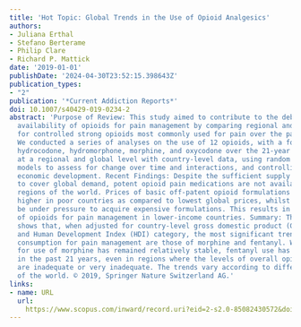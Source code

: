 ```yaml
---
title: 'Hot Topic: Global Trends in the Use of Opioid Analgesics'
authors:
- Juliana Erthal
- Stefano Berterame
- Philip Clare
- Richard P. Mattick
date: '2019-01-01'
publishDate: '2024-04-30T23:52:15.398643Z'
publication_types:
- "2"
publication: '*Current Addiction Reports*'
doi: 10.1007/s40429-019-0234-2
abstract: 'Purpose of Review: This study aimed to contribute to the debate on the
  availability of opioids for pain management by comparing regional and global trends
  for controlled strong opioids most commonly used for pain over the past 21 years.
  We conducted a series of analyses on the use of 12 opioids, with a focus on fentanyl,
  hydrocodone, hydromorphone, morphine, and oxycodone over the 21-year period of 1995–2015,
  at a regional and global level with country-level data, using random intercept mixed
  models to assess for change over time and interactions, and controlling for country
  economic development. Recent Findings: Despite the sufficient supply of opioids
  to cover global demand, potent opioid pain medications are not available in many
  regions of the world. Prices of basic off-patent opioid formulations are significantly
  higher in poor countries as compared to lowest global prices, whilst countries may
  be under pressure to acquire expensive formulations. This results in lower availability
  of opioids for pain management in lower-income countries. Summary: The analysis
  shows that, when adjusted for country-level gross domestic product (GDP) per capita
  and Human Development Index (HDI) category, the most significant trends in opioid
  consumption for pain management are those of morphine and fentanyl. Whilst the trend
  for use of morphine has remained relatively stable, fentanyl use has risen sharply
  in the past 21 years, even in regions where the levels of overall opioid availability
  are inadequate or very inadequate. The trends vary according to different regions
  of the world. © 2019, Springer Nature Switzerland AG.'
links:
- name: URL
  url: 
    https://www.scopus.com/inward/record.uri?eid=2-s2.0-85082430572&doi=10.1007%2fs40429-019-0234-2&partnerID=40&md5=8c5639d100094aa096255ee88165c771
---
```

